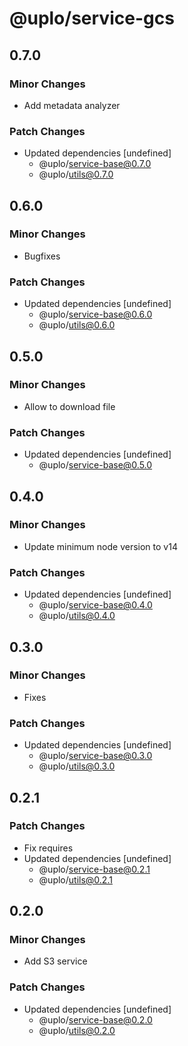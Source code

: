 # @uplo/service-gcs

## 0.7.0

### Minor Changes

- Add metadata analyzer

### Patch Changes

- Updated dependencies [undefined]
  - @uplo/service-base@0.7.0
  - @uplo/utils@0.7.0

## 0.6.0

### Minor Changes

- Bugfixes

### Patch Changes

- Updated dependencies [undefined]
  - @uplo/service-base@0.6.0
  - @uplo/utils@0.6.0

## 0.5.0

### Minor Changes

- Allow to download file

### Patch Changes

- Updated dependencies [undefined]
  - @uplo/service-base@0.5.0

## 0.4.0

### Minor Changes

- Update minimum node version to v14

### Patch Changes

- Updated dependencies [undefined]
  - @uplo/service-base@0.4.0
  - @uplo/utils@0.4.0

## 0.3.0

### Minor Changes

- Fixes

### Patch Changes

- Updated dependencies [undefined]
  - @uplo/service-base@0.3.0
  - @uplo/utils@0.3.0

## 0.2.1

### Patch Changes

- Fix requires
- Updated dependencies [undefined]
  - @uplo/service-base@0.2.1
  - @uplo/utils@0.2.1

## 0.2.0

### Minor Changes

- Add S3 service

### Patch Changes

- Updated dependencies [undefined]
  - @uplo/service-base@0.2.0
  - @uplo/utils@0.2.0
